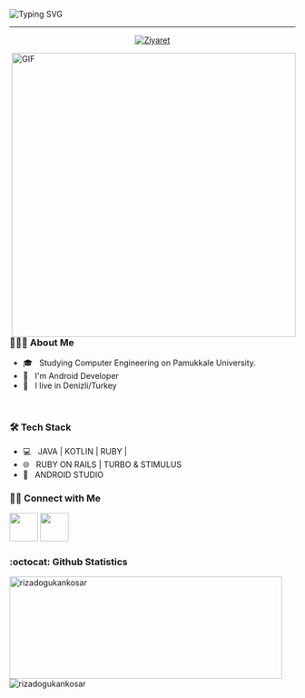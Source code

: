 ![Typing SVG](https://readme-typing-svg.herokuapp.com?color=0077b7&center=false&vCenter=false&width=800&lines=Hi+Everyone,+I'm+Doğukan.+Android+Developer+-+Full+Stack+Web+Developer.)
<hr/>
<p align="center">
  <a href="https://github.com/rizadogukankosar"><img src="https://visitor-badge.laobi.icu/badge?page_id=rizadogukankosar&left_text=Ziyaret%C3%A7i%20Say%C4%B1s%C4%B1"     alt="Ziyaret"></a>
</p>
<img align="right" alt="GIF" src="https://media.giphy.com/media/qgQUggAC3Pfv687qPC/giphy.gif" width="500"/>

<h3> 👨🏻‍💻 About Me </h3>

- 🎓 &nbsp; Studying Computer Engineering on Pamukkale University.
- 💼 &nbsp; I'm Android Developer
- 💒 &nbsp; I live in Denizli/Turkey

<br>
<h3>🛠 Tech Stack</h3>

- 💻 &nbsp; JAVA | KOTLIN | RUBY |
- 🌐 &nbsp; RUBY ON RAILS | TURBO & STIMULUS
- 🔧 &nbsp; ANDROID STUDIO

<h3> 🤝🏻 Connect with Me </h3>

<a href="https://www.linkedin.com/in/rizadogukankosar/" target="_blank" rel="noopener noreferrer"><img src="https://img.icons8.com/plasticine/100/000000/linkedin.png" width="50" /></a>
<a href="https://www.instagram.com/dogukan.kosar/" target="_blank" rel="noopener noreferrer"><img src="https://img.icons8.com/color/344/instagram-new--v1.png" width="50" /></a>

### :octocat: Github Statistics
<p align="left">
<img  src="https://github-readme-stats.vercel.app/api?username=rizadogukankosar&show_icons=true&theme=radical" alt="rizadogukankosar" width="480" height="180" />
<img src="https://github-readme-stats.vercel.app/api/top-langs/?username=rizadogukankosar&layout=compact&hide=html&theme=radical" alt="rizadogukankosar"/>
</p>
<!--
**rizadogukankosar/rizadogukankosar** is a ✨ _special_ ✨ repository because its `README.md` (this file) appears on your GitHub profile.

Here are some ideas to get you started:

- 🔭 I’m currently working on java a
- 🌱 I’m currently learning ...
- 👯 I’m looking to collaborate on ...
- 🤔 I’m looking for help with ...
- 💬 Ask me about ...
- 📫 How to reach me: ...
- 😄 Pronouns: ...
- ⚡ Fun fact: ...
-->
